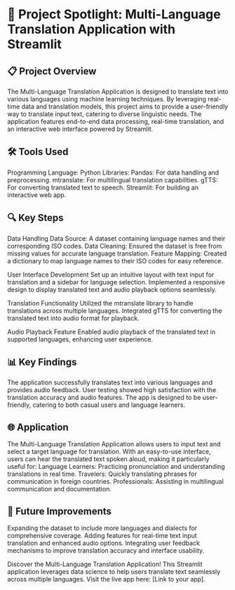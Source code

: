 # 🎯 Project Spotlight: Multi-Language Translation Application with Streamlit

## 📋 Project Overview
The Multi-Language Translation Application is designed to translate text into various languages using machine learning techniques. By leveraging real-time data and translation models, this project aims to provide a user-friendly way to translate input text, catering to diverse linguistic needs. The application features end-to-end data processing, real-time translation, and an interactive web interface powered by Streamlit.

## 🛠️ Tools Used 
Programming Language: Python
Libraries:
Pandas: For data handling and preprocessing.
mtranslate: For multilingual translation capabilities.
gTTS: For converting translated text to speech.
Streamlit: For building an interactive web app.

## 🔍 Key Steps

Data Handling
Data Source: A dataset containing language names and their corresponding ISO codes.
Data Cleaning: Ensured the dataset is free from missing values for accurate language translation.
Feature Mapping: Created a dictionary to map language names to their ISO codes for easy reference.

User Interface Development
Set up an intuitive layout with text input for translation and a sidebar for language selection.
Implemented a responsive design to display translated text and audio playback options seamlessly.

Translation Functionality
Utilized the mtranslate library to handle translations across multiple languages.
Integrated gTTS for converting the translated text into audio format for playback.

Audio Playback Feature
Enabled audio playback of the translated text in supported languages, enhancing user experience.

## 📊 Key Findings
The application successfully translates text into various languages and provides audio feedback.
User testing showed high satisfaction with the translation accuracy and audio features.
The app is designed to be user-friendly, catering to both casual users and language learners.

## 🌐 Application
The Multi-Language Translation Application allows users to input text and select a target language for translation. With an easy-to-use interface, users can hear the translated text spoken aloud, making it particularly useful for:
Language Learners: Practicing pronunciation and understanding translations in real time.
Travelers: Quickly translating phrases for communication in foreign countries.
Professionals: Assisting in multilingual communication and documentation.

## 🔮 Future Improvements
Expanding the dataset to include more languages and dialects for comprehensive coverage.
Adding features for real-time text input translation and enhanced audio options.
Integrating user feedback mechanisms to improve translation accuracy and interface usability.


Discover the Multi-Language Translation Application! This Streamlit application leverages data science to help users translate text seamlessly across multiple languages. Visit the live app here: [Link to your app].

